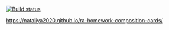 [![Build status](https://ci.appveyor.com/api/projects/status/7kqr7v4x51ecrhxa?svg=true)](https://ci.appveyor.com/project/Nataliya2020/ra-homework-composition-cards)

https://nataliya2020.github.io/ra-homework-composition-cards/
